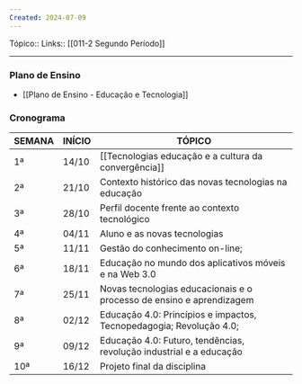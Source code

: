 ```yaml
---
Created: 2024-07-09
---
```

Tópico::
Links:: [[011-2 Segundo Período]]

---

### Plano de Ensino
- [[Plano de Ensino - Educação e Tecnologia]]

### Cronograma

| SEMANA | INÍCIO | TÓPICO                                     |
|--------|--------|--------------------------------------------|
| 1ª     | 14/10  | [[Tecnologias educação e a cultura da convergência]]            |
| 2ª     | 21/10  | Contexto histórico das novas tecnologias na educação    |
| 3ª     | 28/10  | Perfil docente frente ao contexto tecnológico |
| 4ª     | 04/11  |	Aluno e as novas tecnologias               |
| 5ª     | 11/11  |Gestão do conhecimento on-line;  |
| 6ª     | 18/11  |	Educação no mundo dos aplicativos móveis e na Web 3.0                 |
| 7ª     | 25/11  |Novas tecnologias educacionais e o processo de ensino e aprendizagem    |
| 8ª     | 02/12  |Educação 4.0: Princípios e impactos, Tecnopedagogia; Revolução 4.0;          |
| 9ª     | 09/12  |Educação 4.0: Futuro, tendências, revolução industrial e a educação                |
| 10ª    | 16/12 |Projeto final da disciplina                              |